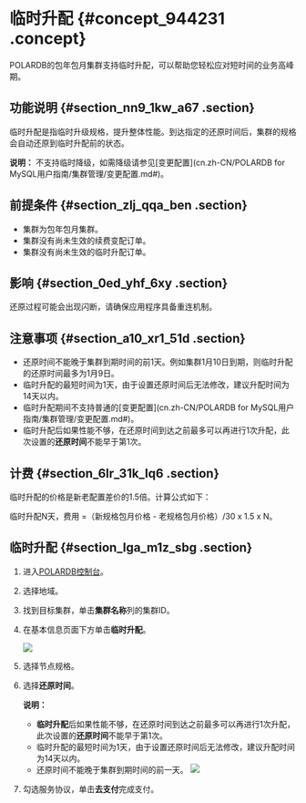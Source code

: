 # 临时升配 {#concept_944231 .concept}

POLARDB的包年包月集群支持临时升配，可以帮助您轻松应对短时间的业务高峰期。

## 功能说明 {#section_nn9_1kw_a67 .section}

临时升配是指临时升级规格，提升整体性能。到达指定的还原时间后，集群的规格会自动还原到临时升配前的状态。

**说明：** 不支持临时降级，如需降级请参见[变更配置](cn.zh-CN/POLARDB for MySQL用户指南/集群管理/变更配置.md#)。

## 前提条件 {#section_zlj_qqa_ben .section}

-   集群为包年包月集群。
-   集群没有尚未生效的续费变配订单。
-   集群没有尚未生效的临时升配订单。

## 影响 {#section_0ed_yhf_6xy .section}

还原过程可能会出现闪断，请确保应用程序具备重连机制。

## 注意事项 {#section_a10_xr1_51d .section}

-   还原时间不能晚于集群到期时间的前1天。例如集群1月10日到期，则临时升配的还原时间最多为1月9日。
-   临时升配的最短时间为1天，由于设置还原时间后无法修改，建议升配时间为14天以内。
-   临时升配期间不支持普通的[变更配置](cn.zh-CN/POLARDB for MySQL用户指南/集群管理/变更配置.md#)。
-   临时升配后如果性能不够，在还原时间到达之前最多可以再进行1次升配，此次设置的**还原时间**不能早于第1次。

## 计费 {#section_6lr_31k_lq6 .section}

临时升配的价格是新老配置差价的1.5倍。计算公式如下：

临时升配N天，费用 =（新规格包月价格 - 老规格包月价格）/30 x 1.5 x N。

## 临时升配 {#section_lga_m1z_sbg .section}

1.  进入[POLARDB控制台](https://polardb.console.aliyun.com/)。
2.  选择地域。
3.  找到目标集群，单击**集群名称**列的集群ID。
4.  在基本信息页面下方单击**临时升配**。

    ![](http://static-aliyun-doc.oss-cn-hangzhou.aliyuncs.com/assets/img/763549/156256366150602_zh-CN.png)

5.  选择节点规格。
6.  选择**还原时间**。

    **说明：** 

    -   **临时升配**后如果性能不够，在还原时间到达之前最多可以再进行1次升配，此次设置的**还原时间**不能早于第1次。
    -   临时升配的最短时间为1天，由于设置还原时间后无法修改，建议升配时间为14天以内。
    -   还原时间不能晚于集群到期时间的前一天。
    ![](http://static-aliyun-doc.oss-cn-hangzhou.aliyuncs.com/assets/img/763549/156256366250603_zh-CN.png)

7.  勾选服务协议，单击**去支付**完成支付。

